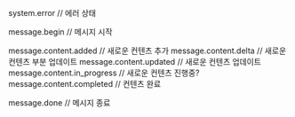 system.error // 에러 상태

message.begin // 메시지 시작

message.content.added // 새로운 컨텐츠 추가
message.content.delta // 새로운 컨텐츠 부분 업데이트
message.content.updated // 새로운 컨텐츠 업데이트
message.content.in_progress // 새로운 컨텐츠 진행중?
message.content.completed // 컨텐츠 완료

message.done // 메시지 종료
